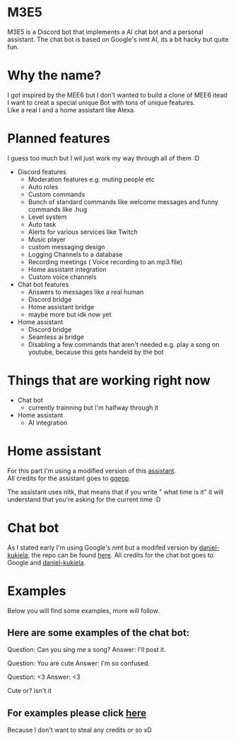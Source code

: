 # M3E5
M3E5 is a Discord bot that implements a AI chat bot and a personal assistant. 
The chat bot is based on Google's nmt AI, its a bit hacky but quite fun.

# Why the name?

I got inspired by the MEE6 but I don't wanted to build a clone of MEE6 itead I want to creat a special unique Bot with tons of unique features.<br>
Like a real I and a home assistant like Alexa.

# Planned features

I guess too much but I wil just work my way through all of them :D

- Discord features
  - Moderation features e.g. muting people etc
  - Auto roles
  - Custom commands
  - Bunch of standard commands like welcome messages and funny commands like .hug <name>
  - Level system
  - Auto task
  - Alerts for various services like Twitch 
  - Music player
  - custom messaging design 
  - Logging Channels to a database
  - Recording meetings ( Voice recording to an mp3 file)
  - Home assistant integration
  - Custom voice channels 
- Chat bot features
  - Answers to messages like a real human 
  - Discord bridge 
  - Home assistant bridge
  - maybe more but idk now yet
- Home assistant
  - Discord bridge
  - Seamless ai bridge 
  - Disabling a few commands that aren't needed e.g. play a song on youtube, because this gets handeld by the bot
  
# Things that are working right now

- Chat bot 
  - currently trainning but I'm halfway through it
- Home assistant
  - AI integration 

# Home assistant

For this part I'm using a modified version of this [assistant](https://github.com/ggeop/Python-ai-assistant).<br> 
All credits for the assistant goes to [ggeop](https://github.com/ggeop).

The assistant uses nltk, that means that if you write " what time is it" it will understand that you're asking for the current time :D

# Chat bot

As I stated early I'm using Google's nmt but a modifed version by [daniel-kukiela](https://github.com/daniel-kukiela), the repo can be found [here](https://github.com/daniel-kukiela/nmt-chatbot).
All credits for the chat bot goes to Google and [daniel-kukiela](https://github.com/daniel-kukiela).

# Examples

Below you will find some examples, more will follow.


## Here are some examples of the chat bot:
Question: Can you sing me a song?
Answer: I'll post it.

Question: You are cute
Answer: I'm so confused.

Question: <3
Answer: <3

Cute or? isn't it

## For examples please click [here](https://github.com/ggeop/Python-ai-assistant)

Because I don't want to steal any credits or so xD
